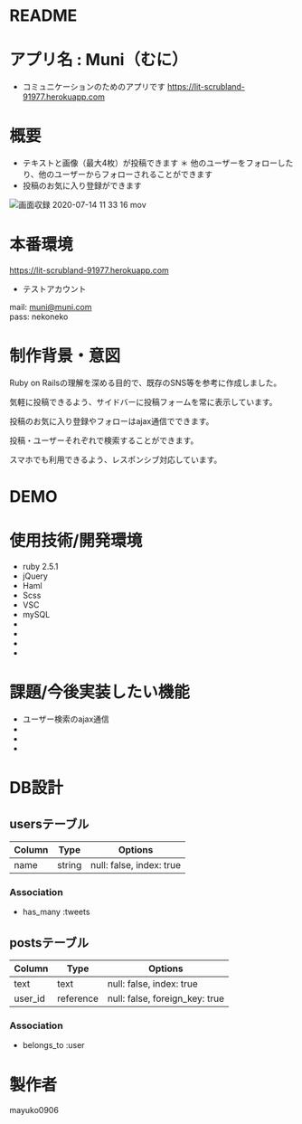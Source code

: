 # README



# アプリ名 : Muni（むに）

* コミュニケーションのためのアプリです
https://lit-scrubland-91977.herokuapp.com
 
# 概要

* テキストと画像（最大4枚）が投稿できます
＊ 他のユーザーをフォローしたり、他のユーザーからフォローされることができます
* 投稿のお気に入り登録ができます

![画面収録 2020-07-14 11 33 16 mov](https://user-images.githubusercontent.com/64821510/87378434-bf30d100-c5c8-11ea-862e-272776105201.gif)

# 本番環境
https://lit-scrubland-91977.herokuapp.com

* テストアカウント

mail: muni@muni.com
<br>
pass: nekoneko

# 制作背景・意図

Ruby on Railsの理解を深める目的で、既存のSNS等を参考に作成しました。

気軽に投稿できるよう、サイドバーに投稿フォームを常に表示しています。

投稿のお気に入り登録やフォローはajax通信でできます。

投稿・ユーザーそれぞれで検索することができます。

スマホでも利用できるよう、レスポンシブ対応しています。


# DEMO


# 使用技術/開発環境

* ruby 2.5.1
* jQuery
* Haml
* Scss
* VSC
* mySQL
* 
* 
* 
* 

# 課題/今後実装したい機能

* ユーザー検索のajax通信
* 
* 
* 


# DB設計

## usersテーブル
|Column|Type|Options|
|------|----|-------|
|name|string|null: false, index: true|

### Association
- has_many :tweets

## postsテーブル
|Column|Type|Options|
|------|----|-------|
|text|text|null: false, index: true|
|user_id|reference|null: false, foreign_key: true|

### Association
- belongs_to :user


# 製作者
 
mayuko0906

